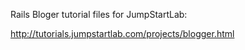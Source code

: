 Rails Bloger tutorial files for JumpStartLab:

http://tutorials.jumpstartlab.com/projects/blogger.html